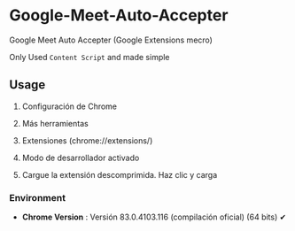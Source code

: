 # Google-Meet-Auto-Accepter

Google Meet Auto Accepter (Google Extensions mecro)

Only Used `Content Script` and made simple


## Usage

1. Configuración de Chrome

2. Más herramientas

3. Extensiones (chrome://extensions/)

4. Modo de desarrollador activado

5. Cargue la extensión descomprimida. Haz clic y carga


### Environment

- **Chrome Version** : Versión 83.0.4103.116 (compilación oficial) (64 bits) ✔
